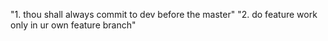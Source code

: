 "1. thou shall always commit to dev before the master" 
"2. do feature work only in ur own feature branch" 
